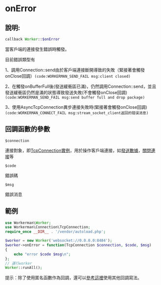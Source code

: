 # onError
## 說明:
```php
callback Worker::$onError
```

當客戶端的連接發生錯誤時觸發。

目前錯誤類型有

1、調用Connection::send由於客戶端連接斷開導致的失敗（緊接著會觸發onClose回調）``` (code:WORKERMAN_SEND_FAIL msg:client closed) ```

2、在觸發onBufferFull後(發送緩衝區已滿)，仍然調用Connection::send，並且發送緩衝區仍然是滿的狀態導致發送失敗(不會觸發onClose回調)``` (code:WORKERMAN_SEND_FAIL msg:send buffer full and drop package) ```

3、使用AsyncTcpConnection異步連接失敗時(緊接著會觸發onClose回調)``` (code:WORKERMAN_CONNECT_FAIL msg:stream_socket_client返回的错误消息) ```

## 回調函數的參數

``` $connection ```

連接對象，即[TcpConnection實例](../tcp-connection.md)，用於操作客戶端連接，如[發送數據](../tcp-connection/send.md)，[關閉連接](../tcp-connection/close.md)等

``` $code ```

錯誤碼

``` $msg ```

錯誤消息

## 範例

```php
use Workerman\Worker;
use Workerman\Connection\TcpConnection;
require_once __DIR__ . '/vendor/autoload.php';

$worker = new Worker('websocket://0.0.0.0:8484');
$worker->onError = function(TcpConnection $connection, $code, $msg)
{
    echo "error $code $msg\n";
};
// 運行worker
Worker::runAll();
```

提示：除了使用匿名函數作為回調，還可以[參考這裡](../faq/callback_methods.md)使用其他回調寫法。

